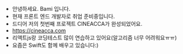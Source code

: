 - 안녕하세요. Bami 입니다.
- 현재 프론트 엔드 개발자로 취업 준비중입니다.
- 드디어 저의 첫번째 프로젝트 CINEACCA가 완성되었어요.
- https://cineacca.com
- 리액트js랑 코딩테스트 많이 연습하고 있어요(알고리즘 너무 어려워요ㅠㅠ)
- 요즘은 Swift도 함께 배우고 있습니다:)

<!---
bamichoi/bamichoi is a ✨ special ✨ repository because its `README.md` (this file) appears on your GitHub profile.
You can click the Preview link to take a look at your changes.
--->
